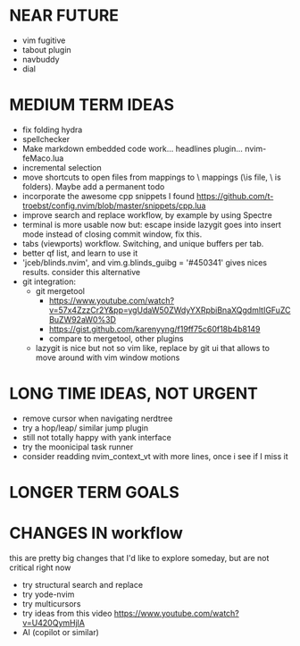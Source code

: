 # NEAR FUTURE 
- vim fugitive
- tabout plugin
- navbuddy
- dial

# MEDIUM TERM IDEAS
- fix folding hydra
- spellchecker
- Make markdown embedded code work... headlines plugin... nvim-feMaco.lua
- incremental selection
- move shortcuts to open files from <leader> mappings to \ mappings (\is file, \\ is folders). Maybe add a permanent todo
- incorporate the awesome cpp snippets I found https://github.com/t-troebst/config.nvim/blob/master/snippets/cpp.lua
- improve search and replace workflow, by example by using Spectre
- terminal is more usable now but: escape inside lazygit goes into insert mode instead of closing commit window, fix this.
- tabs (viewports) workflow. Switching, and unique buffers per tab.
- better qf list, and learn to use it
- 'jceb/blinds.nvim', and vim.g.blinds_guibg = '#450341' gives nices results. consider this alternative
- git integration:
    - git mergetool 
        - https://www.youtube.com/watch?v=57x4ZzzCr2Y&pp=ygUdaW50ZWdyYXRpbiBnaXQgdmltIGFuZCBuZW92aW0%3D
        - https://gist.github.com/karenyyng/f19ff75c60f18b4b8149
        - compare to mergetool, other plugins
    - lazygit is nice but not so vim like, replace by git ui that allows to move around with vim window motions

# LONG TIME IDEAS, NOT URGENT
- remove cursor when navigating nerdtree
- try a hop/leap/ similar jump plugin
- still not totally happy with yank interface
- try the moonicipal task runner
- consider readding nvim_context_vt with more lines, once i see if I miss it

# LONGER TERM GOALS

# CHANGES IN workflow
this are pretty big changes that I'd like to explore someday, but are not critical right now
- try structural search and replace
- try yode-nvim
- try multicursors
- try ideas from this video https://www.youtube.com/watch?v=U420QymHjlA
- AI (copilot or similar)
